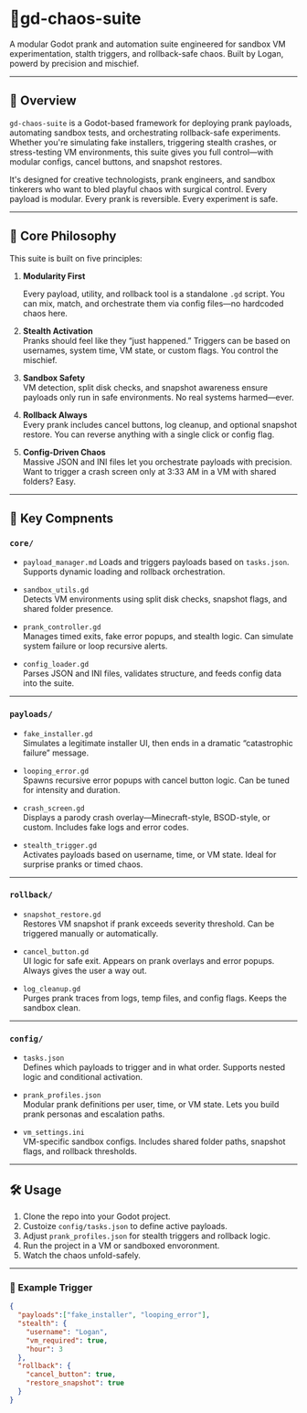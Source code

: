 # 🧨gd-chaos-suite


A modular Godot prank and automation suite engineered for sandbox VM experimentation, stalth triggers, and rollback-safe chaos. Built by Logan, powerd by precision and mischief.

---


## 🚀 Overview


`gd-chaos-suite` is a Godot-based framework for deploying prank payloads, automating sandbox tests, and orchestrating rollback-safe experiments. Whether you're simulating fake installers, triggering stealth crashes, or stress-testing VM environments, this suite gives you full control—with modular configs, cancel buttons, and snapshot restores.

It's designed for creative technologists, prank engineers, and sandbox tinkerers who want to bled playful chaos with surgical control. Every payload is modular. Every prank is reversible. Every experiment is safe.

---

## 🧠 Core Philosophy

This suite is built on five principles:

1. **Modularity First**

   Every payload, utility, and rollback tool is a standalone `.gd` script. You can mix, match, and orchestrate them via config files—no hardcoded chaos here.

3. **Stealth Activation**  
   Pranks should feel like they “just happened.” Triggers can be based on usernames, system time, VM state, or custom flags. You control the mischief.

4. **Sandbox Safety**  
   VM detection, split disk checks, and snapshot awareness ensure payloads only run in safe environments. No real systems harmed—ever.

5. **Rollback Always**  
   Every prank includes cancel buttons, log cleanup, and optional snapshot restore. You can reverse anything with a single click or config flag.

6. **Config-Driven Chaos**  
   Massive JSON and INI files let you orchestrate payloads with precision. Want to trigger a crash screen only at 3:33 AM in a VM with shared folders? Easy.

---

## 🧩 Key Compnents

### `core/`

- `payload_manager.md`
  Loads and triggers payloads based on `tasks.json`. Supports dynamic loading and rollback orchestration.

- `sandbox_utils.gd`  
  Detects VM environments using split disk checks, snapshot flags, and shared folder presence.

- `prank_controller.gd`  
  Manages timed exits, fake error popups, and stealth logic. Can simulate system failure or loop recursive alerts.

- `config_loader.gd`  
  Parses JSON and INI files, validates structure, and feeds config data into the suite.

---

### `payloads/`

- `fake_installer.gd`  
  Simulates a legitimate installer UI, then ends in a dramatic “catastrophic failure” message.

- `looping_error.gd`  
  Spawns recursive error popups with cancel button logic. Can be tuned for intensity and duration.

- `crash_screen.gd`  
  Displays a parody crash overlay—Minecraft-style, BSOD-style, or custom. Includes fake logs and error codes.

- `stealth_trigger.gd`  
  Activates payloads based on username, time, or VM state. Ideal for surprise pranks or timed chaos.

---

### `rollback/`

- `snapshot_restore.gd`  
  Restores VM snapshot if prank exceeds severity threshold. Can be triggered manually or automatically.

- `cancel_button.gd`  
  UI logic for safe exit. Appears on prank overlays and error popups. Always gives the user a way out.

- `log_cleanup.gd`  
  Purges prank traces from logs, temp files, and config flags. Keeps the sandbox clean.

---

### `config/`

- `tasks.json`  
  Defines which payloads to trigger and in what order. Supports nested logic and conditional activation.

- `prank_profiles.json`  
  Modular prank definitions per user, time, or VM state. Lets you build prank personas and escalation paths.

- `vm_settings.ini`  
  VM-specific sandbox configs. Includes shared folder paths, snapshot flags, and rollback thresholds.

---

## 🛠️ Usage

1. Clone the repo into your Godot project.
2. Custoize `config/tasks.json` to define active payloads.
3. Adjust `prank_profiles.json` for stealth triggers and rollback logic.
4. Run the project in a VM or sandboxed envoronment.
5. Watch the chaos unfold-safely.

---

### 🧪 Example Trigger

```json
{
  "payloads":["fake_installer", "looping_error"],
  "stealth": {
    "username": "Logan",
    "vm_required": true,
    "hour": 3
  },
  "rollback": {
    "cancel_button": true,
    "restore_snapshot": true
  }
}
